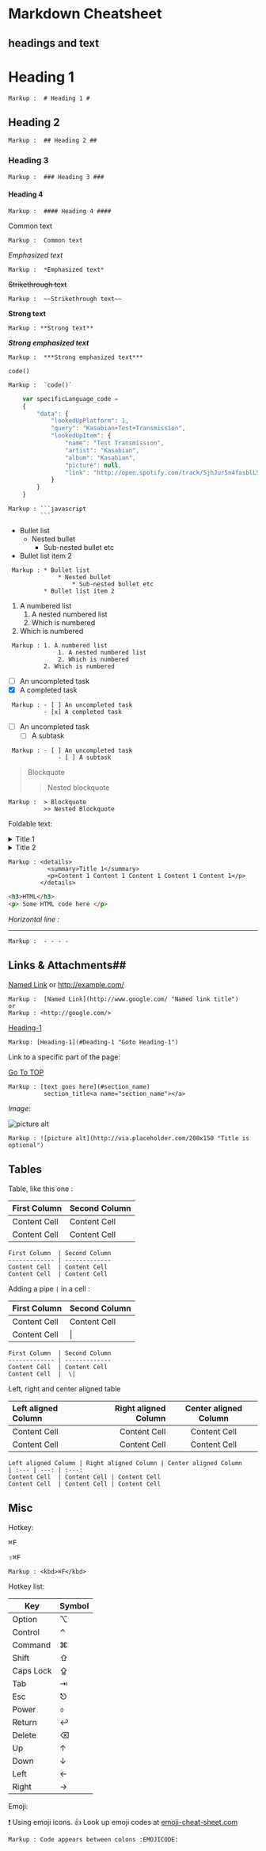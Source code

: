 Markdown Cheatsheet<a name="TOP"></a>
===================
## headings and text ##

# Heading 1 #

    Markup :  # Heading 1 #

## Heading 2 ##

    Markup :  ## Heading 2 ##

### Heading 3 ###

    Markup :  ### Heading 3 ###

#### Heading 4 ####

    Markup :  #### Heading 4 ####

Common text

    Markup :  Common text

*Emphasized text*

    Markup :  *Emphasized text*

~~Strikethrough text~~

    Markup :  ~~Strikethrough text~~

**Strong text**

    Markup : **Strong text**

***Strong emphasized text***

    Markup :  ***Strong emphasized text***


`code()`

    Markup :  `code()`

```javascript
    var specificLanguage_code = 
    {
        "data": {
            "lookedUpPlatform": 1,
            "query": "Kasabian+Test+Transmission",
            "lookedUpItem": {
                "name": "Test Transmission",
                "artist": "Kasabian",
                "album": "Kasabian",
                "picture": null,
                "link": "http://open.spotify.com/track/5jhJur5n4fasblLSCOcrTp"
            }
        }
    }
```

    Markup : ```javascript
             ```

* Bullet list
    * Nested bullet
        * Sub-nested bullet etc
* Bullet list item 2

~~~
 Markup : * Bullet list
              * Nested bullet
                  * Sub-nested bullet etc
          * Bullet list item 2
~~~

1. A numbered list
    1. A nested numbered list
    2. Which is numbered
2. Which is numbered

~~~
 Markup : 1. A numbered list
              1. A nested numbered list
              2. Which is numbered
          2. Which is numbered
~~~

- [ ] An uncompleted task
- [x] A completed task

~~~
 Markup : - [ ] An uncompleted task
          - [x] A completed task
~~~

- [ ] An uncompleted task
    - [ ] A subtask

~~~
 Markup : - [ ] An uncompleted task
              - [ ] A subtask
~~~

> Blockquote
>> Nested blockquote

    Markup :  > Blockquote
              >> Nested Blockquote

Foldable text:

<details>
  <summary>Title 1</summary>
  <p>Content 1 Content 1 Content 1 Content 1 Content 1</p>
</details>
<details>
  <summary>Title 2</summary>
  <p>Content 2 Content 2 Content 2 Content 2 Content 2</p>
</details>

    Markup : <details>
               <summary>Title 1</summary>
               <p>Content 1 Content 1 Content 1 Content 1 Content 1</p>
             </details>

```html
<h3>HTML</h3>
<p> Some HTML code here </p>
```

_Horizontal line :_
- - - -

    Markup :  - - - -

## Links & Attachments##

[Named Link](http://www.google.com/ "Named link title") or <http://example.com/>

    Markup :  [Named Link](http://www.google.com/ "Named link title") 
    or
    Markup : <http://google.com/>

[Heading-1](#heading-1 "Goto heading-1")
    
    Markup: [Heading-1](#Deading-1 "Goto Heading-1")

Link to a specific part of the page:

[Go To TOP](#TOP)
   
    Markup : [text goes here](#section_name)
              section_title<a name="section_name"></a>    

_Image:_

![picture alt](http://via.placeholder.com/200x150 "Title is optional")

    Markup : ![picture alt](http://via.placeholder.com/200x150 "Title is optional")


## Tables ##

Table, like this one :

First Column  | Second Column
------------- | -------------
Content Cell  | Content Cell
Content Cell  | Content Cell

```
First Column  | Second Column
------------- | -------------
Content Cell  | Content Cell
Content Cell  | Content Cell
```

Adding a pipe `|` in a cell :

First Column  | Second Column
------------- | -------------
Content Cell  | Content Cell
Content Cell  | \|

```
First Column  | Second Column
------------- | -------------
Content Cell  | Content Cell
Content Cell  |  \|
```
Left, right and center aligned table

Left aligned Column | Right aligned Column | Center aligned Column
| :--- | ---: | :---:
Content Cell  | Content Cell | Content Cell
Content Cell  | Content Cell | Content Cell

```
Left aligned Column | Right aligned Column | Center aligned Column
| :--- | ---: | :---:
Content Cell  | Content Cell | Content Cell
Content Cell  | Content Cell | Content Cell
```

## Misc ##

Hotkey:

<kbd>⌘F</kbd>

<kbd>⇧⌘F</kbd>

    Markup : <kbd>⌘F</kbd>

Hotkey list:

| Key | Symbol |
| --- | --- |
| Option | ⌥ |
| Control | ⌃ |
| Command | ⌘ |
| Shift | ⇧ |
| Caps Lock | ⇪ |
| Tab | ⇥ |
| Esc | ⎋ |
| Power | ⌽ |
| Return | ↩ |
| Delete | ⌫ |
| Up | ↑ |
| Down | ↓ |
| Left | ← |
| Right | → |

Emoji:

:exclamation: Using emoji icons. :+1:  Look up emoji codes at [emoji-cheat-sheet.com](http://emoji-cheat-sheet.com/)

    Markup : Code appears between colons :EMOJICODE:
